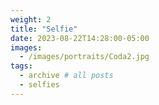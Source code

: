 ```yaml
---
weight: 2
title: "Selfie"
date: 2023-08-22T14:28:00-05:00
images:
  - /images/portraits/Coda2.jpg
tags:
  - archive # all posts
  - selfies
---
```

